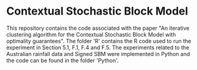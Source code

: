 # Contextual Stochastic Block Model

This repository contains the code associated with the paper "An iterative clustering algorithm for the Contextual Stochastic Block Model with optimality guarantees". The folder 'R' contains the R code used to run the experiment in Section 5.1, F.1, F.4 and F.5. The experiments related to the Australian rainfall data and Signed SBM were implemented in Python and the code can be found in the folder 'Python'.
